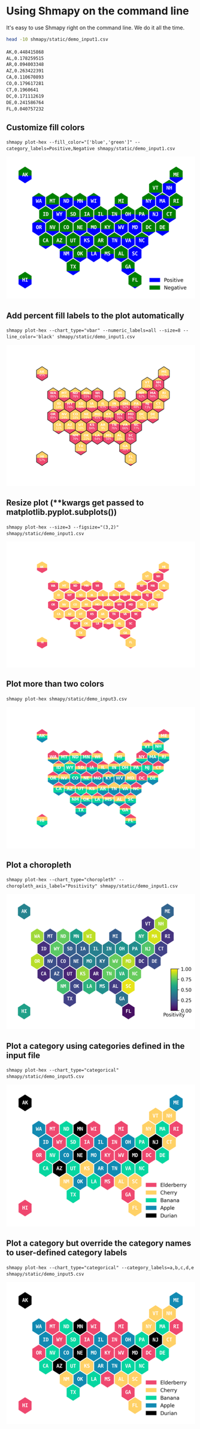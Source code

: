 # Using Shmapy on the command line
It's easy to use Shmapy right on the command line. We do it all the time.

```bash
head -10 shmapy/static/demo_input1.csv

AK,0.448415868
AL,0.178259515
AR,0.094003348
AZ,0.263422391
CA,0.110670893
CO,0.179617281
CT,0.1960641
DC,0.171112619
DE,0.241586764
FL,0.040757232
```

## Customize fill colors

`shmapy plot-hex --fill_color="['blue','green']" --category_labels=Positive,Negative shmapy/static/demo_input1.csv`

![](../shmapy/img/hex_out_demo1.png)

## Add percent fill labels to the plot automatically

`shmapy plot-hex --chart_type="vbar" --numeric_labels=all --size=8 --line_color='black' shmapy/static/demo_input1.csv`

![](../shmapy/img/hex_out_demo1_label.png)

## Resize plot (**kwargs get passed to matplotlib.pyplot.subplots())

`shmapy plot-hex --size=3 --figsize="(3,2)" shmapy/static/demo_input1.csv`

![](../shmapy/img/hex_out_demo1_resize.png)

## Plot more than two colors

`shmapy plot-hex shmapy/static/demo_input3.csv`

![](../shmapy/img/hex_out_demo3.png)

## Plot a choropleth

`shmapy plot-hex --chart_type="choropleth" --choropleth_axis_label="Positivity" shmapy/static/demo_input1.csv`


![](../shmapy/img/hex_out_demo1_choropleth.png)

## Plot a category using categories defined in the input file
`shmapy plot-hex --chart_type="categorical" shmapy/static/demo_input5.csv`

![](../shmapy/img/hex_out_demo5.png)

## Plot a category but override the category names to user-defined category labels
`shmapy plot-hex --chart_type="categorical" --category_labels=a,b,c,d,e shmapy/static/demo_input5.csv`

![](../shmapy/img/hex_out_demo5.png)
